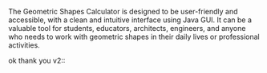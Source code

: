 The Geometric Shapes Calculator is designed to be user-friendly and accessible, with a clean and intuitive interface using Java GUI.
It can be a valuable tool for students, educators, architects, engineers, and anyone who needs to work with geometric shapes in their daily lives or professional activities.



ok thank you v2::
